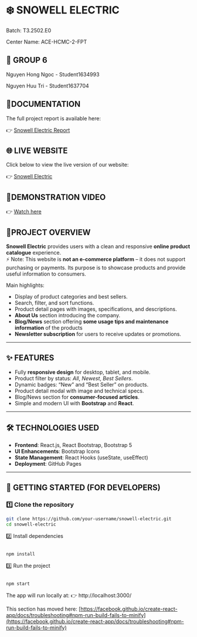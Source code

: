 # ❄️ SNOWELL ELECTRIC

Batch: T3.2502.E0

Center Name: ACE-HCMC-2-FPT

## 👥 GROUP 6 

Nguyen Hong Ngoc - Student1634993

Nguyen Huu Tri - Student1637704

## 📑DOCUMENTATION

The full project report is available here:  

👉 [Snowell Electric Report](https://drive.google.com/file/d/1wF5kh41Uo3wWbb-dd0pXStcLud5K716D/view?usp=sharing)


## 🌐 LIVE WEBSITE
Click below to view the live version of our website:  

👉 [Snowell Electric](https://vyruby.github.io/snowell/)  


## 🎥DEMONSTRATION VIDEO
👉 [Watch here](https://youtu.be/LPmjEzHJLKs)


## 📌PROJECT OVERVIEW
**Snowell Electric** provides users with a clean and responsive **online product catalogue** experience.  
⚡ Note: This website is **not an e-commerce platform** – it does not support purchasing or payments. Its purpose is to showcase products and provide useful information to consumers.

Main highlights:
- Display of product categories and best sellers.  
- Search, filter, and sort functions.  
- Product detail pages with images, specifications, and descriptions.  
- **About Us** section introducing the company.  
- **Blog/News** section offering **some usage tips and maintenance information** of the products
- **Newsletter subscription** for users to receive updates or promotions.  

---

## ✨ FEATURES
- Fully **responsive design** for desktop, tablet, and mobile.  
- Product filter by status: *All*, *Newest*, *Best Sellers*.  
- Dynamic badges: “New” and “Best Seller” on products.  
- Product detail modal with image and technical specs.  
- Blog/News section for **consumer-focused articles**.  
- Simple and modern UI with **Bootstrap** and **React**.  

---

## 🛠 TECHNOLOGIES USED
- **Frontend**: React.js, React Bootstrap, Bootstrap 5  
- **UI Enhancements**: Bootstrap Icons  
- **State Management**: React Hooks (useState, useEffect)  
- **Deployment**: GitHub Pages  

---

## 🚀 GETTING STARTED (FOR DEVELOPERS)

### 1️⃣ Clone the repository
```bash
git clone https://github.com/your-username/snowell-electric.git
cd snowell-electric
```

2️⃣ Install dependencies
```bash

npm install
```
3️⃣ Run the project
```bash

npm start
```
The app will run locally at:
👉 http://localhost:3000/


This section has moved here: [https://facebook.github.io/create-react-app/docs/troubleshooting#npm-run-build-fails-to-minify](https://facebook.github.io/create-react-app/docs/troubleshooting#npm-run-build-fails-to-minify)
